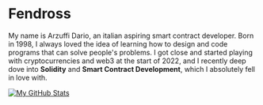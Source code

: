 # Fendross

My name is Arzuffi Dario, an italian aspiring smart contract developer. Born in 1998, I always loved the idea of learning how to design and code programs that can solve people's problems. I got close and started playing with cryptocurrencies and web3 at the start of 2022, and I recently deep dove into **Solidity** and **Smart Contract Development**, which I absolutely fell in love with.

[![My GitHub Stats](https://github-readme-stats.vercel.app/api?username=Fendross)](https://github.com/anuraghazra/github-readme-stats)
